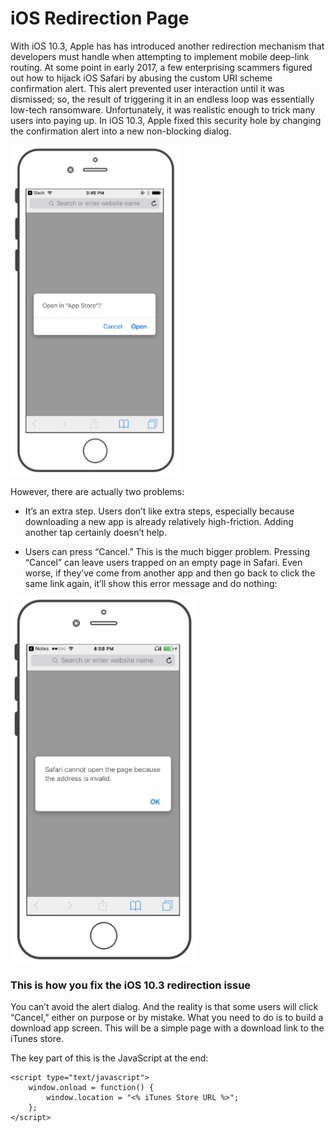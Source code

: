 iOS Redirection Page
==============

With iOS 10.3, Apple has has introduced another redirection mechanism that developers must handle when attempting to implement mobile deep-link routing.
At some point in early 2017, a few enterprising scammers figured out how to hijack iOS Safari by abusing the custom URI scheme confirmation alert. 
This alert prevented user interaction until it was dismissed; so, the result of triggering it in an endless loop was essentially low-tech ransomware. 
Unfortunately, it was realistic enough to trick many users into paying up. In iOS 10.3, Apple fixed this security hole by changing the confirmation alert into a new non-blocking dialog.

![iOS Safari Open App Store](/1-Safari-Modal-Open-App-Store-opt.png)

However, there are actually two problems:

* It’s an extra step.
Users don’t like extra steps, especially because downloading a new app is already relatively high-friction. 
Adding another tap certainly doesn’t help.

* Users can press “Cancel.”
This is the much bigger problem. Pressing “Cancel” can leave users trapped on an empty page in Safari. Even worse, if they’ve come from another app and then go back to click the same link again, it’ll show this error message and do nothing:

![iOS Safari Error Message](/2-Safari-Modal-Error-Message-opt.png)


### This is how you fix the iOS 10.3 redirection issue

You can’t avoid the alert dialog. And the reality is that some users will click “Cancel,” either on purpose or by mistake.
What you need to do is to build a download app screen. This will be a simple page with a download link to the iTunes store.

The key part of this is the JavaScript at the end:

```
<script type="text/javascript">
	window.onload = function() {
		window.location = "<% iTunes Store URL %>";
	};
</script>
```